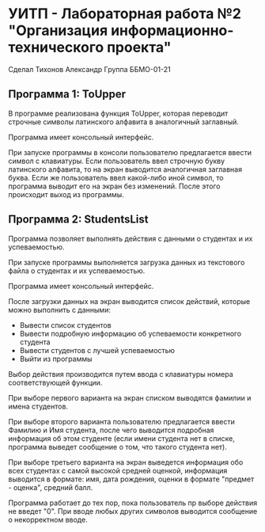 # УИТП - Лабораторная работа №2 "Организация информационно-технического проекта"
Сделал Тихонов Александр
Группа ББМО-01-21

## Программа 1: ToUpper
В программе реализована функция ToUpper, которая переводит строчные символы латинского алфавита в аналогичный заглавный.

Программа имеет консольный интерфейс. 

При запуске программы в консоли пользователю предлагается ввести символ с клавиатуры. Если пользователь ввел строчную букву латинского алфавита, то на экран выводится аналогичная заглавная буква. Если же пользователь ввел какой-либо иной символ, то программа выводит его на экран без изменений. После этого происходит выход из программы.

## Программа 2: StudentsList
Программа позволяет выполнять действия с данными о студентах и их успеваемостью.

При запуске программы выполняется загрузка данных из текстового файла о студентах и их успеваемостью.

Программа имеет консольный интерфейс.

После загрузки данных на экран выводится список действий, которые можно выполнить с данными:
- Вывести список студентов
- Вывести подробную информацию об успеваемости конкретного студента
- Вывести студентов с лучшей успеваемостью
- Выйти из программы

Выбор действия производится путем ввода с клавиатуры номера соответствующей функции.

При выборе первого варианта на экран списком выводятся фамилии и имена студентов. 

При выборе второго варианта пользователю предлагается ввести Фамилию и Имя студента, после чего выводится подробная информация об этом студенте (если имени студента нет в списке, программа выведет сообщение о том, что такого студента нет). 

При выборе третьего варианта на экран выведется информация обо всех студентах с самой высокой средней оценкой, информация выводится в формате: имя, дата рождения, оценки в формате "предмет - оценка", средний балл.

Программа работает до тех пор, пока пользователь пр выборе действия не введет "0". При вводе любых других символов выводится сообщение о некорректном вводе.